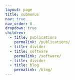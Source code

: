 ```yaml
---
layout: page
title: submenus
nav: true
nav_order: 8
dropdown: true
children:
  - title: publications
    permalink: /publications/
  - title: divider
  - title: software
    permalink: /software/
  - title: divider
  - title: blog
    permalink: /blog/
---
```

